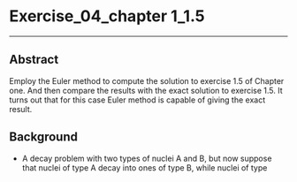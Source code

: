 # Exercise_04_chapter 1_1.5
***
## Abstract
Employ the Euler method to compute the solution to exercise 1.5 of Chapter one. And then compare the results with the exact solution to exercise 1.5. It turns out that for this case Euler method is capable of giving the exact result.
## Background
- A decay problem with two types of nuclei A and B, but now suppose that nuclei of type A decay into ones of type B, while nuclei of type

